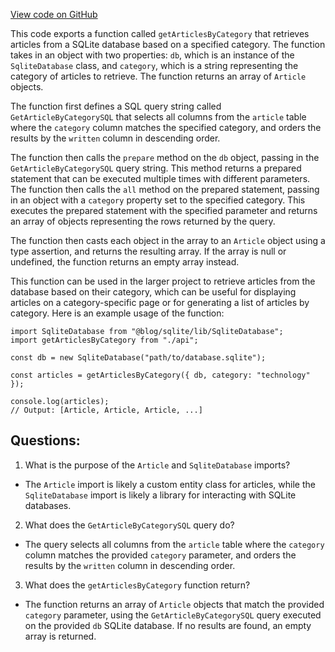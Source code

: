 [View code on GitHub](https://github.com/gaerongsalon/blog/src/db/getArticlesByCategory.ts)

This code exports a function called `getArticlesByCategory` that retrieves articles from a SQLite database based on a specified category. The function takes in an object with two properties: `db`, which is an instance of the `SqliteDatabase` class, and `category`, which is a string representing the category of articles to retrieve. The function returns an array of `Article` objects.

The function first defines a SQL query string called `GetArticleByCategorySQL` that selects all columns from the `article` table where the `category` column matches the specified category, and orders the results by the `written` column in descending order. 

The function then calls the `prepare` method on the `db` object, passing in the `GetArticleByCategorySQL` query string. This method returns a prepared statement that can be executed multiple times with different parameters. The function then calls the `all` method on the prepared statement, passing in an object with a `category` property set to the specified category. This executes the prepared statement with the specified parameter and returns an array of objects representing the rows returned by the query.

The function then casts each object in the array to an `Article` object using a type assertion, and returns the resulting array. If the array is null or undefined, the function returns an empty array instead.

This function can be used in the larger project to retrieve articles from the database based on their category, which can be useful for displaying articles on a category-specific page or for generating a list of articles by category. Here is an example usage of the function:

```
import SqliteDatabase from "@blog/sqlite/lib/SqliteDatabase";
import getArticlesByCategory from "./api";

const db = new SqliteDatabase("path/to/database.sqlite");

const articles = getArticlesByCategory({ db, category: "technology" });

console.log(articles);
// Output: [Article, Article, Article, ...]
```
## Questions: 
 1. What is the purpose of the `Article` and `SqliteDatabase` imports?
- The `Article` import is likely a custom entity class for articles, while the `SqliteDatabase` import is likely a library for interacting with SQLite databases.

2. What does the `GetArticleByCategorySQL` query do?
- The query selects all columns from the `article` table where the `category` column matches the provided `category` parameter, and orders the results by the `written` column in descending order.

3. What does the `getArticlesByCategory` function return?
- The function returns an array of `Article` objects that match the provided `category` parameter, using the `GetArticleByCategorySQL` query executed on the provided `db` SQLite database. If no results are found, an empty array is returned.